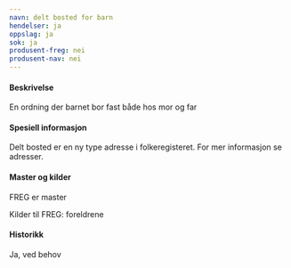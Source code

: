 ```yaml
---
navn: delt bosted for barn
hendelser: ja
oppslag: ja
sok: ja
produsent-freg: nei
produsent-nav: nei
---
```


#### Beskrivelse

En ordning der barnet bor fast både hos mor og far

#### Spesiell informasjon

Delt bosted er en ny type adresse i folkeregisteret. For mer informasjon se adresser. 

#### Master og kilder

FREG er master

Kilder til FREG: foreldrene

#### Historikk

Ja, ved behov


